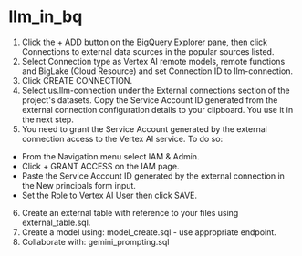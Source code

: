 # llm_in_bq

1. Click the + ADD button on the BigQuery Explorer pane, then click Connections to external data sources in the popular sources listed.
2. Select Connection type as Vertex AI remote models, remote functions and BigLake (Cloud Resource) and set Connection ID to llm-connection.
3. Click CREATE CONNECTION.
4. Select us.llm-connection under the External connections section of the project's datasets. Copy the Service Account ID generated from the external connection configuration details to your clipboard. You use it in the next step.
5. You need to grant the Service Account generated by the external connection access to the Vertex AI service. To do so:
  - From the Navigation menu select IAM & Admin.
  - Click + GRANT ACCESS on the IAM page.
  -  Paste the Service Account ID generated by the external connection in the New principals form input.
  - Set the Role to Vertex AI User then click SAVE.
6. Create an external table with reference to your files using external_table.sql.
7. Create a model using: model_create.sql - use appropriate endpoint.
8. Collaborate with: gemini_prompting.sql

